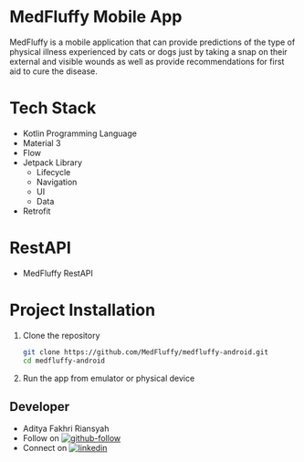 # MedFluffy Mobile App
MedFluffy is a mobile application that can provide predictions of the type of physical illness experienced by cats or dogs just by taking a snap on their external and visible wounds as well as provide recommendations for first aid to cure the disease.


# Tech Stack
- Kotlin Programming Language
- Material 3
- Flow
- Jetpack Library
  - Lifecycle
  - Navigation
  - UI
  - Data
- Retrofit


# RestAPI
- MedFluffy RestAPI

# Project Installation
1. Clone the repository

   ```sh
   git clone https://github.com/MedFluffy/medfluffy-android.git
   cd medfluffy-android
   ```
2. Run the app from emulator or physical device

## Developer
- Aditya Fakhri Riansyah 
- Follow on [![github-follow][github-shield]][github-adit] 
- Connect on [![linkedin][linkedin-shield]][linkedin-adit] 

 [//]: # (LINKS)

[github-shield]: https://img.shields.io/badge/github-0077B5?style=for-the-badge&logo=github&logoColor=white
[github-adit]: https://github.com/adityafakhrii
[github-follow-adit]: https://img.shields.io/github/followers/adityafakhrii?style=for-the-badge
[linkedin-shield]: https://img.shields.io/badge/LinkedIn-0077B5?style=for-the-badge&logo=linkedin&logoColor=white
[linkedin-adit]: https://www.linkedin.com/in/adityafakhrii/
